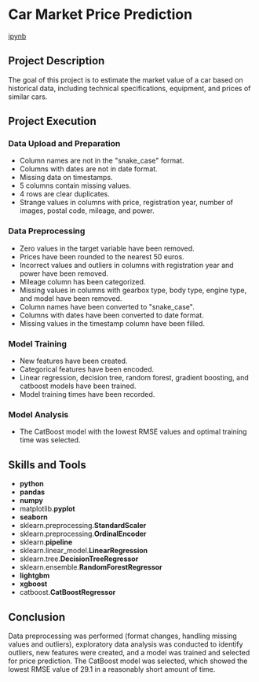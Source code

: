 # Car Market Price Prediction

[ipynb](https://github.com/mvs834/Yandex.Practicum/blob/4fed9d71722ac59a3532c0817873766c2c92b26e/DS%2005%20Car%20Price%20Prediction/Car_Price_Prediction.ipynb)

## Project Description

The goal of this project is to estimate the market value of a car based on historical data, including technical specifications, equipment, and prices of similar cars.

## Project Execution
### Data Upload and Preparation
- Column names are not in the "snake_case" format.
- Columns with dates are not in date format.
- Missing data on timestamps.
- 5 columns contain missing values.
- 4 rows are clear duplicates.
- Strange values in columns with price, registration year, number of images, postal code, mileage, and power.

### Data Preprocessing
- Zero values in the target variable have been removed.
- Prices have been rounded to the nearest 50 euros.
- Incorrect values and outliers in columns with registration year and power have been removed.
- Mileage column has been categorized.
- Missing values in columns with gearbox type, body type, engine type, and model have been removed.
- Column names have been converted to "snake_case".
- Columns with dates have been converted to date format.
- Missing values in the timestamp column have been filled.

### Model Training
- New features have been created.
- Categorical features have been encoded.
- Linear regression, decision tree, random forest, gradient boosting, and catboost models have been trained.
- Model training times have been recorded.

### Model Analysis
- The CatBoost model with the lowest RMSE values and optimal training time was selected.

## Skills and Tools

- **python**
- **pandas**
- **numpy**
- matplotlib.**pyplot**
- **seaborn**
- sklearn.preprocessing.**StandardScaler**
- sklearn.preprocessing.**OrdinalEncoder**
- sklearn.**pipeline**
- sklearn.linear_model.**LinearRegression**
- sklearn.tree.**DecisionTreeRegressor**
- sklearn.ensemble.**RandomForestRegressor**
- **lightgbm**
- **xgboost**
- catboost.**CatBoostRegressor**

## Conclusion

Data preprocessing was performed (format changes, handling missing values and outliers), exploratory data analysis was conducted to identify outliers, new features were created, and a model was trained and selected for price prediction. The CatBoost model was selected, which showed the lowest RMSE value of 29.1 in a reasonably short amount of time.